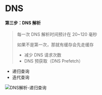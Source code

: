 # DNS

#### **第三步：DNS 解析**

> 每一次 DNS 解析时间预计在 20~120 毫秒
>
> 如果不是第一次，那就有缓存会先走缓存
>
> - 减少 DNS 请求次数
> - DNS 预获取（DNS Prefetch）
>
> <meta http-equiv="x-dns-prefetch-control" content="on">
> <link rel="dns-prefetch" href="//static.360buyimg.com"/>

- 递归查询
- 迭代查询

![DNS解析-递归查询](../../static/images/DNS解析-递归查询.png)